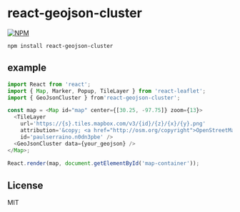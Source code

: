 # react-geojson-cluster

[![NPM](https://nodei.co/npm/react-geojson-cluster.png)](https://nodei.co/npm/react-geojson-cluster/)

```
npm install react-geojson-cluster
```

## example
```js
import React from 'react';
import { Map, Marker, Popup, TileLayer } from 'react-leaflet';
import { GeoJsonCluster } from'react-geojson-cluster';

const map = <Map id="map" center={[30.25, -97.75]} zoom={13}>
  <TileLayer
    url='https://{s}.tiles.mapbox.com/v3/{id}/{z}/{x}/{y}.png'
    attribution='&copy; <a href="http://osm.org/copyright">OpenStreetMap</a> contributors'
    id='paulserraino.n0dn3pbe' />
  <GeoJsonCluster data={your_geojson} />
</Map>;

React.render(map, document.getElementById('map-container'));
```

## License
MIT
